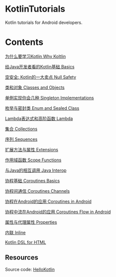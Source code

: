 # KotlinTutorials
Kotlin tutorials for Android developers.

# Contents

[为什么要学习Kotlin Why Koltlin](./0-why-kotlin.md)

[给Java开发者看的Kotlin基础 Basics](./1-kotlin-basics-for-java-developers.md)

[空安全: Kotlin的一大卖点 Null Safety](./2-null-safety.md)

[类和对象 Classes and Objects](./3-classes-and-objects.md)

[单例实现你会几种 Singleton Implementations](./4-singleton-implementations.md)

[枚举与密封类 Enum and Sealed Class](./5-enum-and-sealed-class.md)

[Lambda表达式和高阶函数 Lambda](./6-lambda.md)

[集合 Collections](./7-collections.md)

[序列 Sequences](./8-sequences.md)

[扩展方法与属性 Extensions](./9-extensions.md)

[作用域函数 Scope Functions](./10-scope-functions.md)

[与Java的相互调用 Java Interop](./11-java-interop.md)

[协程基础 Coroutines Basics](./12-coroutines-basics.md)

[协程间通信 Coroutines Channels](./13-coroutines-channels.md)

[协程在Android的应用 Coroutines in Android](./14-coroutines-in-Android.md)

[协程中流在Android的应用 Coroutines Flow in Android](./15-coroutines-flow-in-Android.md)

[属性与代理属性 Properties](./16-properties.md)

[内联 Inline](./17-inline.md)

[Kotlin DSL for HTML](./18-kotlin-dsl.mdd)

## Resources
Source code: [HelloKotlin](https://github.com/mengdd/HelloKotlin)